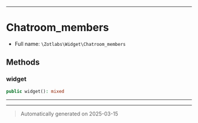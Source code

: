 ***

# Chatroom_members





* Full name: `\Zotlabs\Widget\Chatroom_members`




## Methods


### widget



```php
public widget(): mixed
```












***


***
> Automatically generated on 2025-03-15
